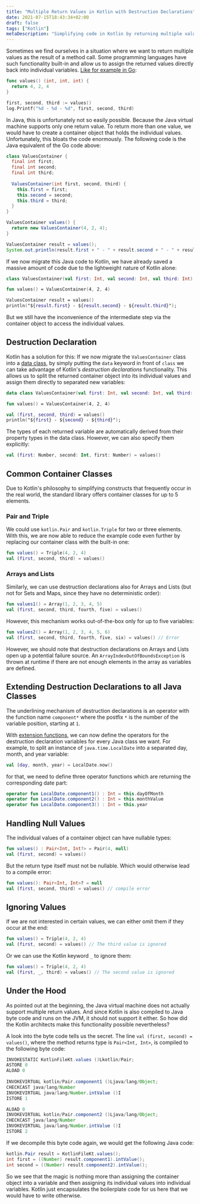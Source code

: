 ```yaml
---
title: "Multiple Return Values in Kotlin with Destruction Declarations"
date: 2021-07-15T18:43:34+02:00
draft: false
tags: ["Kotlin"]
metaDescription: "Simplifying code in Kotlin by returning multiple values from a method with destruction declarations."
---
```


Sometimes we find ourselves in a situation where we want to return multiple values as the result of a method call. Some programming languages have such functionality built-in and allow us to assign the returned values directly back into individual variables. [Like for example in Go](https://gobyexample.com/multiple-return-values):

```go
func values() (int, int, int) {
  return 4, 2, 4
}

first, second, third := values()
log.Printf("%d - %d - %d", first, second, third)
```

In Java, this is unfortunately not so easily possible. Because the Java virtual machine supports only one return value. To return more than one value, we would have to create a container object that holds the individual values. Unfortunately, this bloats the code enormously. The following code is the Java equivalent of the Go code above:

```java
class ValuesContainer {
  final int first;
  final int second;
  final int third;
  
  ValuesContainer(int first, second, third) {
    this.first = first;
    this.second = second;
    this.third = third;
  }
}

ValuesContainer values() {
  return new ValuesContainer(4, 2, 4);
}

ValuesContainer result = values();
System.out.println(result.first + " - " + result.second + " - " + result.third);
```

If we now migrate this Java code to Kotlin, we have already saved a massive amount of code due to the lightweight nature of Kotlin alone:

```kotlin
class ValuesContainer(val first: Int, val second: Int, val third: Int)

fun values() = ValuesContainer(4, 2, 4)

ValuesContainer result = values()
println("${result.first} - ${result.second} - ${result.third}");
```

But we still have the inconvenience of the intermediate step via the container object to access the individual values.

## Destruction Declaration

Kotlin has a solution for this: If we now migrate the `ValuesContainer` class into a [data class](https://kotlinlang.org/docs/data-classes.html), by simply putting the `data` keyword in front of  `class` we can take advantage of Kotlin's _destruction declarations_ functionality. This allows us to split the returned container object into its individual values and assign them directly to separated new variables:

```kotlin {hl_lines=[5]}
data class ValuesContainer(val first: Int, val second: Int, val third: Int)

fun values() = ValuesContainer(4, 2, 4)

val (first, second, third) = values()
println("${first} - ${second} - ${third}");
```

The types of each returned variable are automatically derived from their property types in the data class. However, we can also specify them explicitly:

```kotlin
val (first: Number, second: Int, first: Number) = values()
```

## Common Container Classes

Due to Kotlin's philosophy to simplifying constructs that frequently occur in the real world, the standard library offers container classes for up to 5 elements.

### Pair and Triple

We could use `kotlin.Pair` and `kotlin.Triple` for two or three elements. With this, we are now able to reduce the example code even further by replacing our container class with the built-in one:

```kotlin
fun values() = Triple(4, 2, 4)
val (first, second, third) = values()
```

### Arrays and Lists

Similarly, we can use destruction declarations also for Arrays and Lists (but not for Sets and Maps, since they have no deterministic order):

```kotlin
fun values1() = Array(1, 2, 3, 4, 5)
val (first, second, third, fourth, five) = values()
```
However, this mechanism works out-of-the-box only for up to five variables:
```kotlin
fun values2() = Array(1, 2, 3, 4, 5, 6) 
val (first, second, third, fourth, five, six) = values() // Error
```
However, we should note that destruction declarations on Arrays and Lists open up a potential failure source. An `ArrayIndexOutOfBoundsException` is thrown at runtime if there are not enough elements in the array as variables are defined.

## Extending Destruction Declarations to all Java Classes

The underlining mechanism of destruction declarations is an operator with the function name `component*` where the postfix `*` is the number of the variable position, starting at `1`.

With [extension functions](https://kotlinlang.org/docs/extensions.html), we can now define the operators for the destruction declaration variables for every Java class we want. For example, to split an instance of `java.time.LocalDate` into a separated day, month, and year variable:
```kotlin
val (day, month, year) = LocalDate.now()
```
for that, we need to define three operator functions which are returning the corresponding date part:
```kotlin
operator fun LocalDate.component1() : Int = this.dayOfMonth
operator fun LocalDate.component2() : Int = this.monthValue
operator fun LocalDate.component3() : Int = this.year
```

## Handling Null Values

The individual values of a container object can have nullable types:

```kotlin
fun values() : Pair<Int, Int?> = Pair(4, null)
val (first, second) = values()
```

But the return type itself must not be nullable. Which would otherwise lead to a compile error:

```kotlin
fun values(): Pair<Int, Int>? = null
val (first, second, third) = values() // compile error
```

## Ignoring Values

If we are not interested in certain values, we can either omit them if they occur at the end:

```kotlin
fun values() = Triple(4, 2, 4)
val (first, second) = values() // The third value is ignored
```

Or we can use the Kotlin keyword `_` to ignore them:

```kotlin
fun values() = Triple(4, 2, 4)
val (first, _, third) = values() // The second value is ignored
```

## Under the Hood

As pointed out at the beginning, the Java virtual machine does not actually support multiple return values. And since Kotlin is also compiled to Java byte code and runs on the JVM, it should not support it either. So how did the Kotlin architects make this functionality possible nevertheless?

A look into the byte code tells us the secret. The line  `val (first, second) = values()`, where the method returns type is `Pair<Int, Int>`, is compiled to the following byte code:

```java
INVOKESTATIC KotlinFileKt.values ()Lkotlin/Pair;
ASTORE 0
ALOAD 0
      
INVOKEVIRTUAL kotlin/Pair.component1 ()Ljava/lang/Object;
CHECKCAST java/lang/Number
INVOKEVIRTUAL java/lang/Number.intValue ()I
ISTORE 1

ALOAD 0
INVOKEVIRTUAL kotlin/Pair.component2 ()Ljava/lang/Object;
CHECKCAST java/lang/Number
INVOKEVIRTUAL java/lang/Number.intValue ()I
ISTORE 2
```

If we decompile this byte code again, we would get the following Java code:

```java
kotlin.Pair result = KotlinFileKt.values();
int first = ((Number) result.component1).intValue();
int second = ((Number) result.component2).intValue();
```

So we see that the magic is nothing more than assigning the container object into a variable and then assigning its individual values into individual variables. Kotlin just encapsulates the boilerplate code for us here that we would have to write otherwise.
